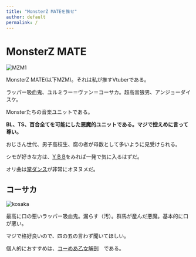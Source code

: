 ```yaml
---
title: "MonsterZ MATEを推せ"
author: default
permalink: /
---
```


# MonsterZ MATE

![MZM1]('https://balus.co/wp-content/uploads/2020/01/mzm____________.jpg')

MonsterZ MATE(以下MZM)。それは私が推すVtuberである。

ラッパー吸血鬼、ユルミラー＝ヴァン＝コーサカ。超高音狼男、アンジョーダイスケ。

Monsterたちの音楽ユニットである。

**BL、TS、百合全てを可能にした悪魔的ユニットである。マジで控えめに言って尊い。**

おじさん世代、男子高校生、腐の者が母数として多いように見受けられる。

シモが好きな方は、[Y B B]('https://www.youtube.com/watch?v=YlJtlCrlgTk')をみれば一発で気に入るはずだ。

オリ曲は[掌ダンス]('https://www.youtube.com/watch?v=uqpvI-UnJAM')が非常にオヌヌメだ。

## コーサカ

![kosaka]('https://www.google.com/url?sa=i&url=https%3A%2F%2Fwww.youtube.com%2Fchannel%2FUC8REE4eU9jDES4w7vqhsvXQ&psig=AOvVaw3AHrq-1YWH0w5tnKnsgJpC&ust=1650709571551000&source=images&cd=vfe&ved=0CAwQjRxqFwoTCLDOncK6p_cCFQAAAAAdAAAAABAD')

最高に口の悪いラッパー吸血鬼。漏らす（汚）。群馬が産んだ悪魔。基本的に口が悪い。

マジで格好良いので、四の五の言わず聞いてほしい。

個人的におすすめは、[コーめあ乙女解剖]('https://www.youtube.com/watch?v=KFiTr_f0544')　である。


